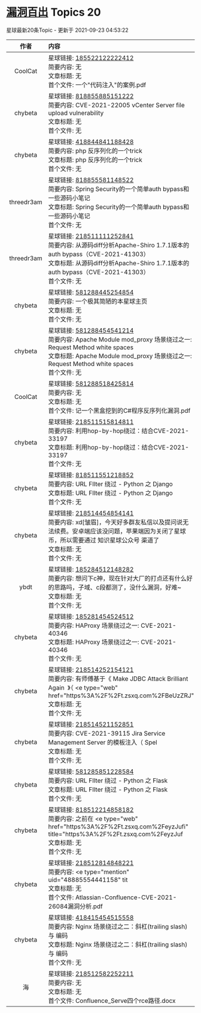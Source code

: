 # [漏洞百出](https://public.zsxq.com/groups/555848225184.html) Topics 20

星球最新20条Topic - 更新于 2021-09-23 04:53:22

|作者|内容|发表时间|
|:---:|:---|:---|
|CoolCat|星球链接: [185522122222412](https://wx.zsxq.com/dweb2/index/topic_detail/185522122222412) <br />简要内容: 无<br />文章标题: 无<br />首个文件: 一个"代码注入"的案例.pdf|2021-09-23 12:13:30|
|chybeta|星球链接: [818855885151222](https://wx.zsxq.com/dweb2/index/topic_detail/818855885151222) <br />简要内容: CVE-2021-22005 vCenter Server file upload vulnerability<br />文章标题: 无<br />首个文件: 无|2021-09-22 08:21:53|
|chybeta|星球链接: [418844841188428](https://wx.zsxq.com/dweb2/index/topic_detail/418844841188428) <br />简要内容: php 反序列化的一个trick<br />文章标题: php 反序列化的一个trick<br />首个文件: 无|2021-09-21 23:52:40|
|threedr3am|星球链接: [818855581148522](https://wx.zsxq.com/dweb2/index/topic_detail/818855581148522) <br />简要内容: Spring Security的一个简单auth bypass和一些源码小笔记<br />文章标题: Spring Security的一个简单auth bypass和一些源码小笔记<br />首个文件: 无|2021-09-19 23:11:52|
|threedr3am|星球链接: [218511111252841](https://wx.zsxq.com/dweb2/index/topic_detail/218511111252841) <br />简要内容: 从源码diff分析Apache-Shiro 1.7.1版本的auth bypass（CVE-2021-41303）<br />文章标题: 从源码diff分析Apache-Shiro 1.7.1版本的auth bypass（CVE-2021-41303）<br />首个文件: 无|2021-09-18 15:54:36|
|chybeta|星球链接: [581288445254854](https://wx.zsxq.com/dweb2/index/topic_detail/581288445254854) <br />简要内容: 一个极其简陋的本星球主页<br />文章标题: 无<br />首个文件: 无|2021-09-17 23:21:33|
|chybeta|星球链接: [581288454541214](https://wx.zsxq.com/dweb2/index/topic_detail/581288454541214) <br />简要内容: Apache Module mod_proxy 场景绕过之一: Request Method white spaces<br />文章标题: Apache Module mod_proxy 场景绕过之一: Request Method white spaces<br />首个文件: 无|2021-09-17 18:41:30|
|CoolCat|星球链接: [581288518425814](https://wx.zsxq.com/dweb2/index/topic_detail/581288518425814) <br />简要内容: 无<br />文章标题: 无<br />首个文件: 记一个黑盒挖到的C#程序反序列化漏洞.pdf|2021-09-15 19:14:49|
|chybeta|星球链接: [218511515814811](https://wx.zsxq.com/dweb2/index/topic_detail/218511515814811) <br />简要内容: 利用hop-by-hop绕过：结合CVE-2021-33197<br />文章标题: 利用hop-by-hop绕过：结合CVE-2021-33197<br />首个文件: 无|2021-09-14 18:33:19|
|chybeta|星球链接: [818511551218852](https://wx.zsxq.com/dweb2/index/topic_detail/818511551218852) <br />简要内容: URL FIlter 绕过 - Python 之 Django<br />文章标题: URL FIlter 绕过 - Python 之 Django<br />首个文件: 无|2021-09-13 17:56:04|
|chybeta|星球链接: [218514454854141](https://wx.zsxq.com/dweb2/index/topic_detail/218514454854141) <br />简要内容: xd[皱眉]，今天好多群友私信以及提问说无法续费。安卓端应该没问题，苹果端因为关闭了星球币，所以需要通过 知识星球公众号 渠道了<br />文章标题: 无<br />首个文件: 无|2021-09-11 11:25:56|
|ybdt|星球链接: [185284512148282](https://wx.zsxq.com/dweb2/index/topic_detail/185284512148282) <br />简要内容: 想问下c神，现在针对大厂的打点还有什么好的思路吗，子域、c段都测了，没什么漏洞，好难~<br />文章标题: 无<br />首个文件: 无|2021-09-11 09:57:28|
|chybeta|星球链接: [185281454524512](https://wx.zsxq.com/dweb2/index/topic_detail/185281454524512) <br />简要内容: HAProxy 场景绕过之一: CVE-2021-40346<br />文章标题: HAProxy 场景绕过之一: CVE-2021-40346<br />首个文件: 无|2021-09-09 20:23:18|
|chybeta|星球链接: [218514252154121](https://wx.zsxq.com/dweb2/index/topic_detail/218514252154121) <br />简要内容: 有师傅基于《 Make JDBC Attack Brilliant Again   》（ <e type="web" href="https%3A%2F%2Ft.zsxq.com%2FBeUzZRJ"<br />文章标题: 无<br />首个文件: 无|2021-09-09 13:57:57|
|chybeta|星球链接: [218514521152851](https://wx.zsxq.com/dweb2/index/topic_detail/218514521152851) <br />简要内容: CVE-2021-39115 Jira Service Management Server 的模板注入（ Spel<br />文章标题: 无<br />首个文件: 无|2021-09-08 17:19:45|
|chybeta|星球链接: [581285851228584](https://wx.zsxq.com/dweb2/index/topic_detail/581285851228584) <br />简要内容: URL FIlter 绕过 - Python 之 Flask<br />文章标题: URL FIlter 绕过 - Python 之 Flask<br />首个文件: 无|2021-09-06 19:47:01|
|chybeta|星球链接: [818512214858182](https://wx.zsxq.com/dweb2/index/topic_detail/818512214858182) <br />简要内容: 之前在 <e type="web" href="https%3A%2F%2Ft.zsxq.com%2FeyzJufi" title="https%3A%2F%2Ft.zsxq.com%2FeyzJuf<br />文章标题: 无<br />首个文件: 无|2021-09-05 22:01:38|
|chybeta|星球链接: [218512814848221](https://wx.zsxq.com/dweb2/index/topic_detail/218512814848221) <br />简要内容: <e type="hashtag" hid="452584848158" title="%23CVE%23" /> <e type="mention" uid="48885554441158" tit<br />文章标题: 无<br />首个文件: Atlassian-Confluence-CVE-2021-26084漏洞分析.pdf|2021-09-03 14:41:16|
|chybeta|星球链接: [418415454515558](https://wx.zsxq.com/dweb2/index/topic_detail/418415454515558) <br />简要内容: Nginx 场景绕过之二：斜杠(trailing slash) 与 编码 <br />文章标题: Nginx 场景绕过之二：斜杠(trailing slash) 与 编码<br />首个文件: 无|2021-09-02 18:00:51|
|海|星球链接: [218512582252211](https://wx.zsxq.com/dweb2/index/topic_detail/218512582252211) <br />简要内容: 无<br />文章标题: 无<br />首个文件: Confluence_Serve四个rce路径.docx|2021-09-02 14:40:50|
